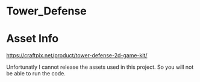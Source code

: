 # Tower_Defense

# Asset Info

https://craftpix.net/product/tower-defense-2d-game-kit/

Unfortunatly I cannot release the assets used in this project. So you will not be able to run the code.
